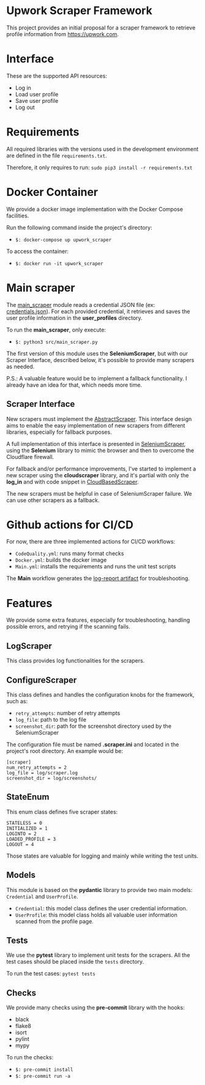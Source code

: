 # Upwork Scraper Framework
This project provides an initial proposal for a scraper framework to retrieve profile information from https://upwork.com.

# Interface
These are the supported API resources:
* Log in
* Load user profile
* Save user profile
* Log out

# Requirements
All required libraries with the versions used in the development environment are defined in the file `requirements.txt`.

Therefore, it only requires to run: `sudo pip3 install -r requirements.txt`

# Docker Container
We provide a docker image implementation with the Docker Compose facilities.

Run the following command inside the project's directory:

* `$: docker-compose up upwork_scraper`

To access the container:
* `$: docker run -it upwork_scraper`


# Main scraper
The [main_scraper](https://github.com/tiagokepe/upwork_scraper/blob/main/src/main_scraper.py) module reads a credential JSON file (ex: [credentials.json](https://github.com/tiagokepe/upwork_scraper/blob/main/credentials.json)). For each provided credential, it retrieves and saves the user profile information in the **user_profiles** directory.

To run the **main_scraper**, only execute:

* `$: python3 src/main_scraper.py`

The first version of this module uses the **SeleniumScraper**, but with our Scraper Interface, described below, it's possible to provide many scrapers as needed.

P.S.: A valuable feature would be to implement a fallback functionality. I already have an idea for that, which needs more time.

## Scraper Interface
New scrapers must implement the [AbstractScraper](https://github.com/tiagokepe/upwork_scraper/blob/main/src/abstract_scraper.py). This interface design aims to enable the easy implementation of new scrapers from different libraries, especially for fallback purposes.

A full implementation of this interface is presented in [SeleniumScraper](https://github.com/tiagokepe/upwork_scraper/blob/main/src/selenium_scraper.py), using the **Selenium** library to mimic the browser and then to overcome the Cloudflare firewall.

For fallback and/or performance improvements, I've started to implement a new scraper using the **cloudscraper** library, and it's partial with only the **log_in** and with code snippet in [CloudBasedScraper](https://github.com/tiagokepe/upwork_scraper/blob/main/src/cloud_based_scraper.py).

The new scrapers must be helpful in case of SeleniumScraper failure. We can use other scrapers as a fallback.

# Github actions for CI/CD
For now, there are three implemented actions for CI/CD workflows:
* `CodeQuality.yml`: runs many format checks
* `Docker.yml`: builds the docker image
* `Main.yml`: installs the requirements and runs the unit test scripts

The **Main** workflow generates the  [log-report artifact](https://github.com/tiagokepe/upwork_scraper/actions/runs/4574732726#:~:text=exit%20code%201.-,Artifacts,-Produced%20during%20runtime) for troubleshooting.

# Features
We provide some extra features, especially for troubleshooting, handling possible errors, and retrying if the scanning fails.

## LogScraper
This class provides log functionalities for the scrapers.

## ConfigureScraper
This class defines and handles the configuration knobs for the framework, such as:
* `retry_attempts`: number of retry attempts
* `log_file`: path to the log file
* `screenshot_dir`: path for the screenshot directory used by the SeleniumScraper

The configuration file must be named **.scraper.ini** and located in the project's root directory. An example would be:
```
[scraper]
num_retry_attempts = 2
log_file = log/scraper.log
screenshot_dir = log/screenshots/
```

## StateEnum
This enum class defines five scraper states:
```
STATELESS = 0
INITIALIZED = 1
LOGINTO = 2
LOADED_PROFILE = 3
LOGOUT = 4
```
Those states are valuable for logging and mainly while writing the test units.

## Models
This module is based on the **pydantic** library to provide two main models: `Credential` and `UserProfile`.
* `Credential`: this model class defines the user credential information.
* `UserProfile`: this model class holds all valuable user information scanned from the profile page.

## Tests
We use the **pytest** library to implement unit tests for the scrapers. All the test cases should be placed inside the `tests` directory.

To run the test cases: `pytest tests`

## Checks
We provide many checks using the **pre-commit** library with the hooks:
* black
* flake8
* isort
* pylint
* mypy

To run the checks:
* `$: pre-commit install`
* `$: pre-commit run -a`

